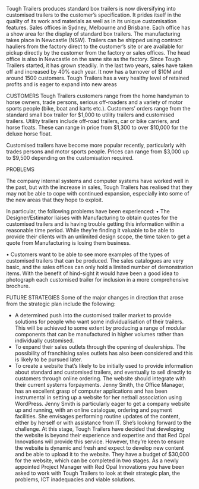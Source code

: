 Tough Trailers produces standard box trailers
is now diversifying into customised trailers to the customer’s specification.
It prides itself in the quality of its work and materials as well as in its unique customisation features.
Sales offices in Sydney, Melbourne and Brisbane.
Each office has a show area for the display of standard box trailers.
The manufacturing takes place in Newcastle (NSW).
Trailers can be shipped using contract hauliers from the factory direct to the customer’s site or are available for pickup directly by the customer from the factory or sales offices.
The head office is also in Newcastle on the same site as the factory.
Since Tough Trailers started, it has grown steadily. 
In the last two years, sales have taken off and increased by 40% each year.
It now has a turnover of \$10M and around 1500 customers.
Tough Trailers has a very healthy level of retained profits and is eager to expand into new areas

CUSTOMERS
Tough Trailers customers range from the home handyman to horse owners, trade persons, serious off-roaders and a variety of motor sports people (bike, boat and karts etc.).
Customers’ orders range from the standard small box trailer for \$1,000 to utility trailers and customised trailers.
Utility trailers include off-road trailers, car or bike carriers, and horse floats.
These can range in price from \$1,300 to over \$10,000 for the deluxe horse float.

Customised trailers have become more popular recently, particularly with trades persons and motor sports people.
Prices can range from \$3,000 up to \$9,500 depending on the customisation required.


PROBLEMS

The company internal systems and computer systems have worked well in the past, but with the increase in sales, 
Tough Trailers has realised that they may not be able to cope with continued expansion,
especially into some of the new areas that they hope to exploit.

In particular, the following problems have been experienced:
• The Designer/Estimator liaises with Manufacturing to obtain quotes for the customised trailers and is having trouble getting this 
information within a reasonable time period.
While they’re finding it valuable to be able to provide their clients with an unlimited design scope,
the time taken to get a quote from Manufacturing is losing them business.

• Customers want to be able to see more examples of the types of customised trailers that can be produced.
The sales catalogues are very basic, and the sales offices can only hold a limited number of demonstration items.
With the benefit of hind-sight it would have been a good idea to photograph each customised trailer for inclusion in a more comprehensive brochure.

FUTURE STRATEGIES
Some of the major changes in direction that arose from the strategic plan include the following:
- A determined push into the customised trailer market to provide solutions for people who want some individualisation of their trailers. This will be achieved to some extent by producing a range of modular components that can be manufactured in higher volumes rather than individually customised.
- To expand their sales outlets through the opening of dealerships. The possibility of franchising sales outlets has also been considered and this is likely to be pursued later.
- To create a website that’s likely to be initially used to provide information about standard and customised trailers, and eventually to sell directly to customers through online ordering. The website should integrate with their current systems forpayments.
Jenny Smith, the Office Manager, has an excellent grasp of computer applications and has been instrumental in setting up a website for her netball association using WordPress. Jenny Smith is particularly eager to get a company website up and running, with an online catalogue, ordering and payment facilities. She envisages performing routine updates of the content, either by herself or with assistance from IT. She’s looking forward to the challenge.
At this stage, Tough Trailers have decided that developing the website is beyond their experience and expertise and that Red Opal Innovations will provide this service. However, they’re keen to ensure the website is dynamic and fresh and expect to develop new content and be able to upload it to the website. They have a budget of \$30,000 for the website, which can be completed in two stages.
As a newly appointed Project Manager with Red Opal Innovations you have been asked to work with Tough Trailers to look at their strategic plan, the problems, ICT inadequacies and viable solutions.
